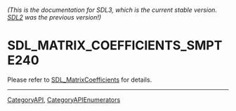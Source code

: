 ###### (This is the documentation for SDL3, which is the current stable version. [SDL2](https://wiki.libsdl.org/SDL2/) was the previous version!)
# SDL_MATRIX_COEFFICIENTS_SMPTE240

Please refer to [SDL_MatrixCoefficients](SDL_MatrixCoefficients) for details.

----
[CategoryAPI](CategoryAPI), [CategoryAPIEnumerators](CategoryAPIEnumerators)


